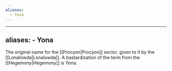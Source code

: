 ```yaml
---
aliases:
  - Yona
---
```

---
aliases:
    - Yona
---
The original name for the [[Procyon|Procyon]] sector, given to it by the [[Lonalowda|Lonalowda]]. A bastardization of the term from the [[Hegemony|Hegemony]] is Yona.